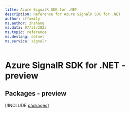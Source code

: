 ```yaml
---
title: Azure SignalR SDK for .NET
description: Reference for Azure SignalR SDK for .NET
author: sffamily
ms.author: zhshang
ms.data: 07/31/2023
ms.topic: reference
ms.devlang: dotnet
ms.service: signalr
---
```

# Azure SignalR SDK for .NET - preview
## Packages - preview
[!INCLUDE [packages](signalr-index.md)]
